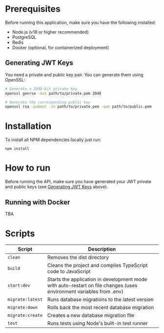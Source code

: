# Prerequisites
Before running this application, make sure you have the following installed:

* Node.js (v18 or higher recommended)
* PostgreSQL
* Redis
* Docker (optional, for containerized deployment)

## Generating JWT Keys
You need a private and public key pair. You can generate them using OpenSSL:

```sh
# Generate a 2048-bit private key
openssl genrsa -out path/to/private.pem 2048

# Generate the corresponding public key
openssl rsa -pubout -in path/to/private.pem -out path/to/public.pem
```

# Installation
To install all NPM dependencies locally just run:
```
npm install
```

# How to run
Before running the API, make sure you have generated your JWT private and public keys (see [Generating JWT Keys](#generating-jwt-keys) above).

## Running with Docker
TBA

# Scripts
| Script | Description |
|-|-|
| `clean` | Removes the dist directory |
| `build` | Cleans the project and compiles TypeScript code to JavaScript |
| `start:dev` | Starts the application in development mode with auto-restart on file changes (uses environment variables from .env) |
| `migrate:latest` | Runs database migrations to the latest version |
| `migrate:down` | Rolls back the most recent database migration |
| `migrate:create` | Creates a new database migration file |
| `test` | Runs tests using Node's built-in test runner |
